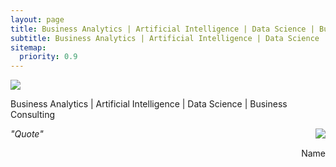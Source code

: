 ```yaml
---
layout: page
title: Business Analytics | Artificial Intelligence | Data Science | Business Consulting
subtitle: Business Analytics | Artificial Intelligence | Data Science | Business Consulting
sitemap:
  priority: 0.9
---
```


<img src="{{ '/assets/img/alexey.jpeg' | prepend: site.baseurl }}" id="about-img">

<div id="describe-text">
	<p>Business Analytics | Artificial Intelligence | Data Science | Business Consulting</p>
</div>
 
<div>
    <div>
        <span style="float: right; "><img src="{{ '/assets/img/alexey_face.jpeg' | prepend: site.baseurl }}"     id="about-img"></span>
    </div>
    <div id="describe-text">
	    <p><i>"Quote"</i></p>
	    <span style="float: right; ">Name</span>
	</div>
</div>
